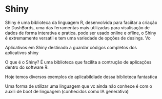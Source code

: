 # Shiny

Shiny é uma biblioteca da linguagem R, desenvolvida para faciitar a criação de DashBords, uma das ferramentas mais utilizadas para visulisação de dados de forma interativa e pratica.
pode ser usado online e ofline, o Shiny é extremamente versatil e tem uma variedade de opções de desings. Vo

Aplicativos em Shiny
destinado a guardar códigos completos dos aplicativos shiny

O que é o Shiny?
É uma biblioteca que facilita a contrução de aplicações dentro do software R.

Hoje temos diversos exemplos de aplicabildiade dessa biblioteca fantastica

Uma forma de utilizar uma linguagem que vc ainda não conhece é com o auxili de boot de linguagem (conhecidos como IA generativa)

